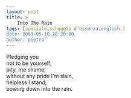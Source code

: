 ```yaml
---
layout: post
title: >
    Into The Rain
tags: [speciale,scheggia d'essenza,english,]
date: 2009-05-10 20:20:00
author: pietro
---
```

Pledging you<br/>not to be yourself,<br/>pity, me shame,<br/>without any pride I'm slain,<br/>helpless I stand,<br/>bowing down into the rain.
